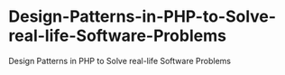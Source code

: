 # Design-Patterns-in-PHP-to-Solve-real-life-Software-Problems
Design Patterns in PHP to Solve real-life Software Problems
